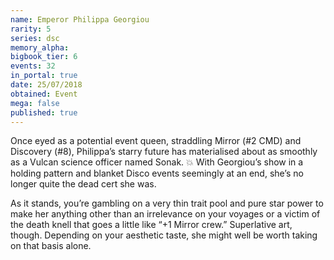 ```yaml
---
name: Emperor Philippa Georgiou
rarity: 5
series: dsc
memory_alpha:
bigbook_tier: 6
events: 32
in_portal: true
date: 25/07/2018
obtained: Event
mega: false
published: true
---
```


Once eyed as a potential event queen, straddling Mirror (#2 CMD) and Discovery (#8), Philippa’s starry future has materialised about as smoothly as a Vulcan science officer named Sonak. 💥 With Georgiou’s show in a holding pattern and blanket Disco events seemingly at an end, she’s no longer quite the dead cert she was.

As it stands, you’re gambling on a very thin trait pool and pure star power to make her anything other than an irrelevance on your voyages or a victim of the death knell that goes a little like “+1 Mirror crew.” Superlative art, though. Depending on your aesthetic taste, she might well be worth taking on that basis alone.
